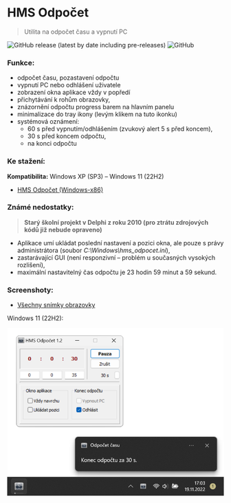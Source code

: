 # HMS Odpočet

> Utilita na odpočet času a vypnutí PC

![GitHub release (latest by date including pre-releases)](https://img.shields.io/github/v/release/ma-ta/hms-odpocet?include_prereleases)
![GitHub](https://img.shields.io/github/license/ma-ta/hms-odpocet)

### Funkce:

- odpočet času, pozastavení odpočtu
- vypnutí PC nebo odhlášení uživatele
- zobrazení okna aplikace vždy v popředí
- přichytávání k rohům obrazovky,
- znázornění odpočtu progress barem na hlavním panelu
- minimalizace do tray ikony (levým klikem na tuto ikonku)
- systémová oznámení:
  - 60 s před vypnutím/odhlášením (zvukový alert 5 s před koncem),
  - 30 s před koncem odpočtu,
  - na konci odpočtu

### Ke stažení:

**Kompatibilita:** Windows XP (SP3) &ndash; Windows 11 (22H2)
- [HMS Odpočet (Windows-x86)](//github.com/ma-ta/hms-odpocet/releases/download/v1.2.0/HMS_Odpocet.sfx.exe)

### Známé nedostatky:

> **Starý školní projekt v Delphi z roku 2010 (pro ztrátu zdrojových kódů již nebude opraveno)**

- Aplikace umí ukládat poslední nastavení a pozici okna, ale pouze s právy administrátora (soubor *C:\Windows\hms_odpocet.ini*),
- zastarávající GUI (není responzivní &ndash; problém u současných vysokých rozlišení),
- maximální nastavitelný čas odpočtu je 23 hodin 59 minut a 59 sekund.

### Screenshoty:

- [Všechny snímky obrazovky](screenshoty/)

Windows 11 (22H2):

![Snímek obrazovky &ndash; HMS Odpočet (Win11)](screenshoty/hms-odpocet-win11.png)
